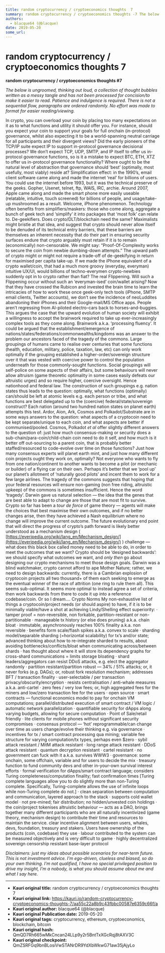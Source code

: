 ```yaml
---
title: random cryptocurrency / cryptoeconomics thoughts  7
summary: random cryptocurrency / cryptoeconomics thoughts -7 The below is ungroomed, thinking out loud, a collection of thought bubbles written as a messy tangle and has not been processed for concision/to make it easier to read. Patience and indulgence is required. There is not a sequential flow, paragraphs are ordered randomly. No effort was made to format for easier reading/viewing. In crypto, you can overload your coin by placing too many expectations on it as to what functions and utility it should
authors:
  - blacque64 (@blacque)
date: 2019-05-20
some_url: 
---
```


# random cryptocurrency / cryptoeconomics thoughts  7


 
**random cryptocurrency / cryptoeconomics thoughts #7**
 
 
_The below is ungroomed, thinking out loud, a collection of thought bubbles written as a messy tangle and has not been processed for concision/to make it easier to read. Patience and indulgence is required. There is not a sequential flow, paragraphs are ordered randomly. No effort was made to format for easier reading/viewing._
 
In crypto, you can overload your coin by placing too many expectations on it as to what functions and utility it should offer you. For instance, should you expect your coin to support your goals for full onchain (in-protocol) governance, whilst also expecting it to be a world-spanning neutral carriage for all participants and their divergent views? Did the early pioneers of the TCP/IP suite expect IP to support in-protocol governance decisional processes? We don’t expect TCP, UDP, SMTP, and IP itself to offer us in-protocol governance functions, so is it a mistake to expect BTC, ETH, XTZ to offer us in-protocol governance functionality? Where ought to be the natural level of abstraction that governance should ‘best’ (optimally, most usefully, most viably) reside at?
Simplification effect: in the 1990’s, email client software came along and made the internet ‘real’ for billions of users. You could use the internet before 1993, but it was the technical preserve of the geeks. Gopher, Usenet, telnet, ftp, WAIS, IRC, archie.
Around 2007, Apple came along and made the smart phone more easily useable (relatable, intuitive, touch screened) for billions of people, and usage/take-up mushroomed as a result. Welcome, iPhone phenomenon.
Technology often benefits from simplifiers/maskers: those who come along, aggregate a bunch of geek tech and ‘simplify’ it into packages that ‘most folk’ can relate to. De-geekifiers.
Does crypto/DLT/blockchain need the same?
Maximalists might bristle at that idea, and suggest that crypto should never allow itself to be denuded of its technical entry barriers, that these barriers are themselves an inherent necessity that do their part in ensuring security surfaces endure that crypto arguably must retain if it is to remain (economically) non-censorable. We might say: “Proof-Of-Complexity works to secure the coin from newbie dumbing-down attempts.” The upward path of crypto might or might not require a trade-off of de-geekifying in return for maximised per capita take-up. If we made the iPhone equivalent of a crypto wallet/coin, that had a much more groovy (everyday, everyman) intuitive UX/UI, would billions of techno-everymen crypto-newbies suddenly opt in to crypto rather than fiat? The real Flippening. Will such a Flippening occur without such an ‘everyman-ised’ coin/wallet arising?
Now that they have crossed the Rubicon and invested the brain time to learn the intricacies of how to work these once geek-only tech tools (iPhone, SMTP email clients, Twitter accounts), we don’t see the incidence of neoLuddites abandoning their iPhones and their Google-mail/MS Office apps. People aren’t regressing from AI-piloted electro-cars back to horses-and-buggies.
This argues the case that the upward evolution of human society will exhibit a willingness to accept the brainwork required to take up ever-increasingly complex tools as they come along. Brainwork a.k.a. ‘processing fluency’.
It could be argued that the establishment/emergence of nations/states/federations/commonwealths/kingdoms was an answer to the problem our ancestors faced of the tragedy of the commons. Large groupings of humans came to realise over centuries that some functions (health, education, military, police, taxation, law, etc) can only work optimally if the grouping established a higher-order/sovereign structure over it that was vested with coercive power to control the population underneath for those commonly-sought functions.
Social groupings will self-police on some aspects of their affairs, but some behaviours will never allow altruism (game theoretic optimality in some cases easily defeats our altruistic urges) and so require higher, coercive oversight. Hence nationhood and federal law.
The construction of such groupings e.g. nation states thus leads to the question: optimally, what functions (optimally) can/should be left at atomic levels e.g. each person or tribe, and what functions are best delegated up to the (coercive) federal/state/sovereign construct? Each nation (around two hundred nation states on planet earth) attempts this test.
Ardor, Aion, Ark, Cosmos and Polkadot/Substrate are in some ways answers to the question: what aspects of a cryptocoin need to be kept separate/unique to each coin, and what aspects are better if communised/pooled. Cosmos, Polkadot 
_et al_
 offer slightly different answers to the question of: just how much consensus-making or security does a sub-chain/para-coin/child-chain coin need to do it self, and how much is it better off out-sourcing to a parent coin, that is probably better staffed/resourced to code-evolve over time on those functions? Just how many consensus experts will planet earth mint, and just how many different coin projects ought they work on, optimally?
Not everyone who wants to fly from one nation/continent to another wants to become a pilot (or mechanic or builder) of a flying car on their own. Perhaps it’s better that we ‘pool up’ our planet’s allotment of ‘naturally good pilots’ and incent them to work for a few large airlines.
The tragedy of the commons suggests that hoping that your federal resources will ensure non-gaming (non free riding, altruistic upkeep) of the commons is sometimes insufficient. Hence the word ‘tragedy’.
Darwin gave us natural selection — the idea that the genes that are best able to adapt to change are those that are most fit to survive.
Crypto so far has been a 
_tour de force_
 of game theory — agents will make the choices that best maximise their own outcomes, and if no better changes arise, then they have achieved a Nash equilibrium where no change will improve the current outcome.
The future evolutionary end point that will direct the progress of crypto’s path forward is likely better understood as a mechanism design ( 
[https://everipedia.org/wiki/lang_en/Mechanism_design/](https://everipedia.org/wiki/lang_en/Mechanism_design/)
 ) challenge — what does this black box called money need to be able to do, in order to meet the outcomes that we want? Crypto should be ‘designed backwards’: we should specify what outcomes we want, and 
_only then_
 go about designing our crypto mechanisms to meet those design goals. Darwin was a blind watchmaker, crypto cannot afford to ape Mother Nature; rather, we need to design backwards: currently, there is a Cambrian explosion of cryptocoin projects all two thousand+ of them each seeking to emerge as the eventual winner of the race of attrition (one ring to rule them all). This seems sub-optimal. It seems more optimal to instead agree a set of criteria, then work backwards from there to code it up into a reference codebase/coin. Or so I dream….
Crypto Norms
My non-exhaustive list of things a cryptocoin/project needs (or should aspire) to have, if it is to be minimally viable/have a shot at achieving Lindy/Shelling effect superiority:
· tamper proof = non-reversible, non forkable, partition-resistant or non-partitionable
· manageable tx history (or else does pruning) a.k.a. chain bloat
· immutable, asynchronously reaches 100% finality a.k.a. non reversible
· benefits form scale/flash spikes a.k.a. convex to scale
· sharding model/separable sharding (=horizontal scalability) for tx’s and/or state; advanced thinking about how to re-integrate sharded tx results, about avoiding bottlenecks/conflicts/bloat when communicating across/between shards
· has thought about where it will store its dependency graphs for cross-shard communications = limits storage bloating
· shard leaders/aggregators can resist DDoS attacks, e.g. elect the aggregator randomly
· partition resistant/partition robust — 34% / 51% attacks; or, it never forks (e.g. DAGs); or, robust fork resolution mechanism; addresses BFT / transaction finality
· user-selectable / per transaction privacy/obscurity/encryption
· resists centralisation / anti-whale measures a.k.a. anti-cartel
· zero fees / very low fees; or, high aggregated fees for the miners and low/zero transaction fee for the users
· open source
· smart contracts — functional economics model to pay for onchain VM computations; parallel/distributed execution of smart contract / VM logic / automatic network parallelization
· quantifiable security for dApps along varying budgets, allowing for secure computation
· Point of Sale/retail friendly
· lite clients for mobile phones without significant security compromises
· consensus protocol — ‘hot’ reprogrammable/can change over time as users change/evolve their thinking e.g. via governance
· incentives for tx / smart contract processing qua mining; variable fee structure for varying computation/tx types, perhaps even $zero
· sybil attack resistant / MitM attack resistant
· long range attack resistant
· DDoS attack resistant
· quantum decryption resistant
· cartel resistant
· no government can fuck with it a.k.a. survives WWW3
· governance: some onchain, some offchain, variable and for users to decide the mix
· treasury function to fund community devs and other in-your-own survival interest efforts
· formal verification for dApps/smart contract language; considers Turing completeness/computation finality; fast confirmation times [Turing complete languages allow you to do slightly more than non-Turing complete. Specifically, Turing-complete allows the use of infinite loops while non-Turing complete do not.]
· clean separation between computation and communication, layered approach to the stack
· supports cold wallet model
· not pre-mined; fair distribution; no hidden/unvested coin holdings
· the coin/project tokenises altruistic behaviour — acts as a DAO, brings together many different participants who are all naturally incentivized (game theory, mechanism design) to contribute their time and resources to maintain the service. clear incentive alignment between users, whales, devs, foundation, treasury and stakers. Users have ownership of the products (coin, codebase) they use
· labour contributed to the system can be measured objectively and is very difficult to game
· highly decentralized sovereign censorship resistant base-layer protocol
 
_Disclaimers: just my ideas about possible scenarios for near-term future. This is not investment advice. I’m ego-driven, clueless and biased, so do your own thinking. I’m not qualified, I have no special privileged position to drive my insight, I’m a nobody, is what you should assume about me and what I say here._
 



---

- **Kauri original title:** random cryptocurrency / cryptoeconomics thoughts  7
- **Kauri original link:** https://kauri.io/random-cryptocurrency-cryptoeconomics-thoughts-7/aa55c22a8b9c43fbbc00587e6359c66f/a
- **Kauri original author:** blacque64 (@blacque)
- **Kauri original Publication date:** 2019-05-20
- **Kauri original tags:** cryptocurrency, ethereum, cryptoeconomics, blockchain, bitcoin
- **Kauri original hash:** QmQD7Rh665wMkCncan24LLp9y2r5BntTxXGcRqj8tAXV3C
- **Kauri original checkpoint:** QmZSRFGq9bnBLosiVwSTANrDR9YdXbWkwG71aw35jAjyLo




